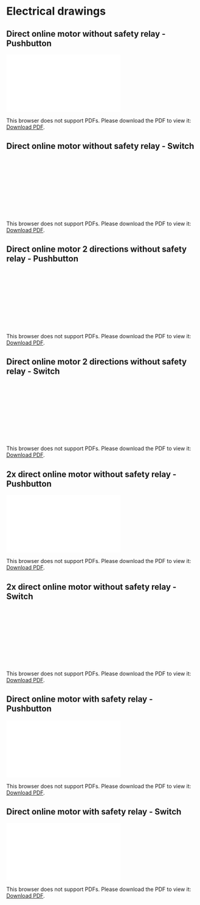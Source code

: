 # Electrical drawings
## Direct online motor without safety relay - Pushbutton
<object data="../Ad01/Documents/1_DOL_1MOT_Pushbutton.pdf" type="application/pdf" width="700px" height="700px">
    <embed src="../Ad01/Documents/1_DOL_1MOT_Pushbutton.pdf">
        <p>This browser does not support PDFs. Please download the PDF to view it: <a href="../Ad01/Documents/1_DOL_1MOT_Pushbutton.pdf">Download PDF</a>.</p>
    </embed>
</object>

## Direct online motor without safety relay - Switch
<object data="../Ad01/Documents/2_DOL_1MOT_Switch.pdf" type="application/pdf" width="700px" height="700px">
    <embed src="../Ad01/Documents/2_DOL_1MOT_Switch.pdf">
        <p>This browser does not support PDFs. Please download the PDF to view it: <a href="../Ad01/Documents/2_DOL_1MOT_Switch.pdf">Download PDF</a>.</p>
    </embed>
</object>

## Direct online motor 2 directions without safety relay - Pushbutton
<object data="../Ad01/Documents/3_DOL_1MOT_LR_Pushbutton.pdf" type="application/pdf" width="700px" height="700px">
    <embed src="../Ad01/Documents/3_DOL_1MOT_LR_Pushbutton.pdf">
        <p>This browser does not support PDFs. Please download the PDF to view it: <a href="../Ad01/Documents/3_DOL_1MOT_LR_Pushbutton.pdf">Download PDF</a>.</p>
    </embed>
</object>

## Direct online motor 2 directions without safety relay - Switch
<object data="../Ad01/Documents/4_DOL_1MOT_LR_Switch.pdf" type="application/pdf" width="700px" height="700px">
    <embed src="../Ad01/Documents/4_DOL_1MOT_LR_Switch.pdf">
        <p>This browser does not support PDFs. Please download the PDF to view it: <a href="../Ad01/Documents/4_DOL_1MOT_LR_Switch.pdf">Download PDF</a>.</p>
    </embed>
</object>

## 2x direct online motor without safety relay - Pushbutton
<object data="../Ad01/Documents/5_DOL_2MOT_Pushbutton.pdf" type="application/pdf" width="700px" height="700px">
    <embed src="../Ad01/Documents/5_DOL_2MOT_Pushbutton.pdf">
        <p>This browser does not support PDFs. Please download the PDF to view it: <a href="../Ad01/Documents/5_DOL_2MOT_Pushbutton.pdf">Download PDF</a>.</p>
    </embed>
</object>

## 2x direct online motor without safety relay - Switch
<object data="../Ad01/Documents/6_DOL_2MOT_Switch.pdf" type="application/pdf" width="700px" height="700px">
    <embed src="../Ad01/Documents/6_DOL_2MOT_Switch.pdf">
        <p>This browser does not support PDFs. Please download the PDF to view it: <a href="../Ad01/Documents/6_DOL_2MOT_Switch.pdf">Download PDF</a>.</p>
    </embed>
</object>

## Direct online motor with safety relay - Pushbutton
<object data="../Ad01/Documents/9_DOL_1MOT_SafetyRelay_Pushbutton.pdf" type="application/pdf" width="700px" height="700px">
    <embed src="../Ad01/Documents/9_DOL_1MOT_SafetyRelay_Pushbutton.pdf">
        <p>This browser does not support PDFs. Please download the PDF to view it: <a href="../Ad01/Documents/9_DOL_1MOT_SafetyRelay_Pushbutton.pdf">Download PDF</a>.</p>
    </embed>
</object>

## Direct online motor with safety relay - Switch
<object data="../Ad01/Documents/10_DOL_1MOT_SafetyRelay_Switch.pdf" type="application/pdf" width="700px" height="700px">
    <embed src="../Ad01/Documents/10_DOL_1MOT_SafetyRelay_Switch.pdf">
        <p>This browser does not support PDFs. Please download the PDF to view it: <a href="../Ad01/Documents/10_DOL_1MOT_SafetyRelay_Switch.pdf">Download PDF</a>.</p>
    </embed>
</object>
